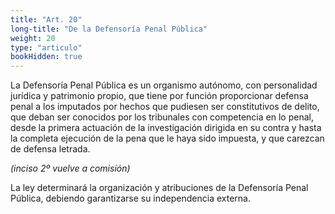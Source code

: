 ```yaml
---
title: "Art. 20"
long-title: "De la Defensoría Penal Pública"
weight: 20
type: "articulo"
bookHidden: true
---
```

La Defensoría Penal Pública es un organismo autónomo, con personalidad jurídica y patrimonio propio, que tiene por función proporcionar defensa penal a los imputados por hechos que pudiesen ser constitutivos de delito, que deban ser conocidos por los tribunales con competencia en lo penal, desde la primera actuación de la investigación dirigida en su contra y hasta la completa ejecución de la pena que le haya sido impuesta, y que carezcan de defensa letrada.  
 
*(inciso 2º vuelve a comisión)* 

La ley determinará la organización y atribuciones de la Defensoría Penal Pública, debiendo garantizarse su independencia externa.
